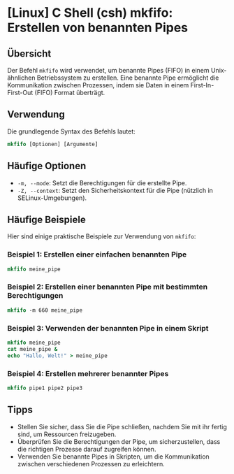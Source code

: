 # [Linux] C Shell (csh) mkfifo: Erstellen von benannten Pipes

## Übersicht
Der Befehl `mkfifo` wird verwendet, um benannte Pipes (FIFO) in einem Unix-ähnlichen Betriebssystem zu erstellen. Eine benannte Pipe ermöglicht die Kommunikation zwischen Prozessen, indem sie Daten in einem First-In-First-Out (FIFO) Format überträgt.

## Verwendung
Die grundlegende Syntax des Befehls lautet:

```csh
mkfifo [Optionen] [Argumente]
```

## Häufige Optionen
- `-m, --mode`: Setzt die Berechtigungen für die erstellte Pipe.
- `-Z, --context`: Setzt den Sicherheitskontext für die Pipe (nützlich in SELinux-Umgebungen).

## Häufige Beispiele
Hier sind einige praktische Beispiele zur Verwendung von `mkfifo`:

### Beispiel 1: Erstellen einer einfachen benannten Pipe
```csh
mkfifo meine_pipe
```

### Beispiel 2: Erstellen einer benannten Pipe mit bestimmten Berechtigungen
```csh
mkfifo -m 660 meine_pipe
```

### Beispiel 3: Verwenden der benannten Pipe in einem Skript
```csh
mkfifo meine_pipe
cat meine_pipe &
echo "Hallo, Welt!" > meine_pipe
```

### Beispiel 4: Erstellen mehrerer benannter Pipes
```csh
mkfifo pipe1 pipe2 pipe3
```

## Tipps
- Stellen Sie sicher, dass Sie die Pipe schließen, nachdem Sie mit ihr fertig sind, um Ressourcen freizugeben.
- Überprüfen Sie die Berechtigungen der Pipe, um sicherzustellen, dass die richtigen Prozesse darauf zugreifen können.
- Verwenden Sie benannte Pipes in Skripten, um die Kommunikation zwischen verschiedenen Prozessen zu erleichtern.